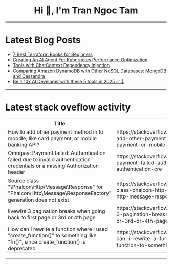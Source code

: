 <h1 align="center">Hi 👋, I'm Tran Ngoc Tam</h1>

---

# Latest Blog Posts 
<!-- BLOG-POST-LIST:START -->
- [7 Best Terraform Books for Beginners](https://dev.to/bobbyiliev/7-best-terraform-books-for-beginners-32g7)
- [Creating An AI Agent For Kubernetes Performance Optimization](https://dev.to/thenjdevopsguy/creating-an-ai-agent-for-kubernetes-performance-optimization-2nl9)
- [Tools with ChatContext Dependency Injection](https://dev.to/ag2ai/tools-with-chatcontext-dependency-injection-187m)
- [Comparing Amazon DynamoDB with Other NoSQL Databases: MongoDB and Cassandra](https://dev.to/imsushant12/comparing-amazon-dynamodb-with-other-nosql-databases-mongodb-and-cassandra-1h16)
- [Be a 10x AI Developer with these 5 tools in 2025 ✅ 🚀](https://dev.to/shricodev/be-a-10x-ai-developer-with-these-5-tools-in-2025-213a)
<!-- BLOG-POST-LIST:END -->

---

# Latest stack oveflow activity
<table>
  <tr><th>Title</th><th>Link</th></tr>
  <!-- STACKOVERFLOW:START --><tr><td>How to add other payment method in to moodle, like card payment, or mobile banking API?</td><td>https://stackoverflow.com/questions/79391257/how-to-add-other-payment-method-in-to-moodle-like-card-payment-or-mobile-banki</td></tr><tr><td>Omnipay: Payment failed: Authentication failed due to invalid authentication credentials or a missing Authorization header</td><td>https://stackoverflow.com/questions/79390979/omnipay-payment-failed-authentication-failed-due-to-invalid-authentication-cre</td></tr><tr><td>Source class &quot;\Phalcon\Http\Message\Response&quot; for &quot;Phalcon\Http\Message\ResponseFactory&quot; generation does not exist</td><td>https://stackoverflow.com/questions/79390917/source-class-phalcon-http-message-response-for-phalcon-http-message-response</td></tr><tr><td>livewire 3 pagination breaks when going back to first page or 3rd or 4th page</td><td>https://stackoverflow.com/questions/79390879/livewire-3-pagination-breaks-when-going-back-to-first-page-or-3rd-or-4th-page</td></tr><tr><td>How can I rewrite a function where I used &quot;create_function&lpar;&rpar;&quot; to something like &quot;fn&lpar;&rpar;&quot;, since create_function&lpar;&rpar; is deprecated</td><td>https://stackoverflow.com/questions/79390851/how-can-i-rewrite-a-function-where-i-used-create-function-to-something-like</td></tr><!-- STACKOVERFLOW:END -->
</table>

---


